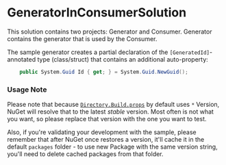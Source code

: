 # GeneratorInConsumerSolution

This solution contains two projects: Generator and Consumer.
Generator contains the generator that is used by the Consumer.

The sample generator creates a partial declaration of the
`[GeneratedId]`-annotated type (class/struct) that contains
an additional auto-property:

```csharp
    public System.Guid Id { get; } = System.Guid.NewGuid();
```

### Usage Note

Please note that because [`Directory.Build.props`](./Directory.Build.props) by default uses `*` Version, NuGet will resolve that to the latest *stable* version. Most often is not what you want, so please replace that version with the one you want to test.

Also, if you're validating your development with the sample, please remember that after NuGet once restores a version, it'll cache it in the default `packages` folder - to use new Package with the same version string, you'll need to delete cached packages from that folder.
